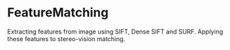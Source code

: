 # FeatureMatching
Extracting features from image using SIFT, Dense SIFT and SURF. Applying these features to stereo-vision matching.
